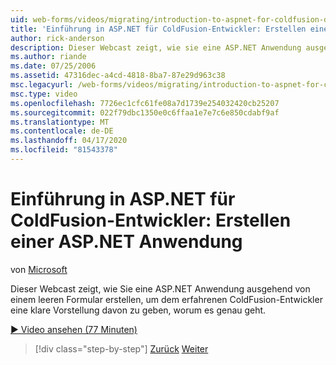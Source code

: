 ```yaml
---
uid: web-forms/videos/migrating/introduction-to-aspnet-for-coldfusion-developers-building-an-aspnet-application
title: 'Einführung in ASP.NET für ColdFusion-Entwickler: Erstellen einer ASP.NET Anwendung | Microsoft Docs'
author: rick-anderson
description: Dieser Webcast zeigt, wie sie eine ASP.NET Anwendung ausgehend von einem leeren Formular erstellen, um dem erfahrenen ColdFusion-Entwickler eine klare Vorstellung davon zu geben, was genau...
ms.author: riande
ms.date: 07/25/2006
ms.assetid: 47316dec-a4cd-4818-8ba7-87e29d963c38
msc.legacyurl: /web-forms/videos/migrating/introduction-to-aspnet-for-coldfusion-developers-building-an-aspnet-application
msc.type: video
ms.openlocfilehash: 7726ec1cfc61fe08a7d1739e254032420cb25207
ms.sourcegitcommit: 022f79dbc1350e0c6ffaa1e7e7c6e850cdabf9af
ms.translationtype: MT
ms.contentlocale: de-DE
ms.lasthandoff: 04/17/2020
ms.locfileid: "81543378"
---
```

# <a name="introduction-to-aspnet-for-coldfusion-developers-building-an-aspnet-application"></a>Einführung in ASP.NET für ColdFusion-Entwickler: Erstellen einer ASP.NET Anwendung

von [Microsoft](https://github.com/microsoft)

Dieser Webcast zeigt, wie Sie eine ASP.NET Anwendung ausgehend von einem leeren Formular erstellen, um dem erfahrenen ColdFusion-Entwickler eine klare Vorstellung davon zu geben, worum es genau geht.

[&#9654; Video ansehen (77 Minuten)](https://channel9.msdn.com/Blogs/ASP-NET-Site-Videos/introduction-to-aspnet-for-coldfusion-developers-building-an-aspnet-application)

> [!div class="step-by-step"]
> [Zurück](intro-to-aspnet-for-coldfusion-developers-adding-aspnet-to-your-repertoire.md)
> [Weiter](interop-between-php-and-the-windows-platform.md)
